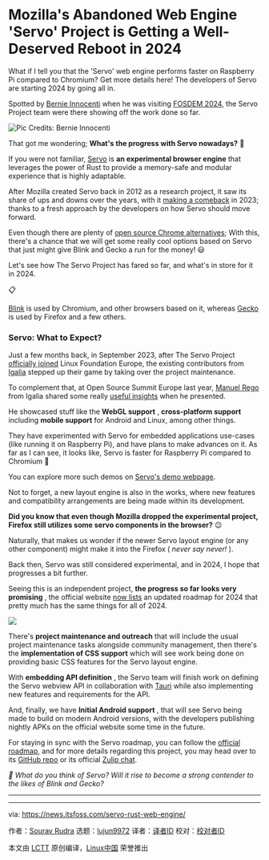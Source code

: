 [#]: subject: "Mozilla's Abandoned Web Engine 'Servo' Project is Getting a Well-Deserved Reboot in 2024"
[#]: via: "https://news.itsfoss.com/servo-rust-web-engine/"
[#]: author: "Sourav Rudra https://news.itsfoss.com/author/sourav/"
[#]: collector: "lujun9972/lctt-scripts-1705972010"
[#]: translator: " "
[#]: reviewer: " "
[#]: publisher: " "
[#]: url: " "

Mozilla's Abandoned Web Engine 'Servo' Project is Getting a Well-Deserved Reboot in 2024
======
What if I tell you that the 'Servo' web engine performs faster on
Raspberry Pi compared to Chromium? Get more details here!
The developers of Servo are starting 2024 by going all in.

Spotted by [Bernie Innocenti][1] when he was visiting [FOSDEM 2024][2], the Servo Project team were there showing off the work done so far.

![Pic Credits: Bernie Innocenti][3]

That got me wondering; **What's the progress with Servo nowadays?** 🤔

If you were not familiar, [Servo][4] is **an experimental browser engine** that leverages the power of Rust to provide a memory-safe and modular experience that is highly adaptable.

After Mozilla created Servo back in 2012 as a research project, it saw its share of ups and downs over the years, with it [making a comeback][5] in 2023; thanks to a fresh approach by the developers on how Servo should move forward.

Even though there are plenty of [open source Chrome alternatives][6]; With this, there's a chance that we will get some really cool options based on Servo that just might give Blink and Gecko a run for the money! 😃

Let's see how The Servo Project has fared so far, and what's in store for it in 2024.

📋

[Blink][7] is used by Chromium, and other browsers based on it, whereas [Gecko][8] is used by Firefox and a few others.

### Servo: What to Expect?

Just a few months back, in September 2023, after The Servo Project [officially joined][9] Linux Foundation Europe, the existing contributors from [Igalia][10] stepped up their game by taking over the project maintenance.

To complement that, at Open Source Summit Europe last year, [Manuel Rego][11] from Igalia shared some really [useful insights][12] when he presented.

He showcased stuff like the **WebGL support** , **cross-platform support** including **mobile support** for Android and Linux, among other things.

They have experimented with Servo for embedded applications use-cases (like running it on Raspberry Pi), and have plans to make advances on it. As far as I can see, it looks like, Servo is faster for Raspberry Pi compared to Chromium 🤩

You can explore more such demos on [Servo's demo webpage][13].

Not to forget, a new layout engine is also in the works, where new features and compatibility arrangements are being made within its development.

**Did you know that even though Mozilla dropped the experimental project, Firefox still utilizes some servo components in the browser?** 😉

Naturally, that makes us wonder if the newer Servo layout engine (or any other component) might make it into the Firefox ( _never say never!_ ).

Back then, Servo was still considered experimental, and in 2024, I hope that progresses a bit further.

Seeing this is an independent project, **the progress so far looks very promising** , the official website [now lists][14] an updated roadmap for 2024 that pretty much has the same things for all of 2024.

![][15]

There's **project maintenance and outreach** that will include the usual project maintenance tasks alongside community management, then there's the **implementation of CSS support** which will see work being done on providing basic CSS features for the Servo layout engine.

With **embedding API definition** , the Servo team will finish work on defining the Servo webview API in collaboration with [Tauri][16] while also implementing new features and requirements for the API.

And, finally, we have **Initial Android support** , that will see Servo being made to build on modern Android versions, with the developers publishing nightly APKs on the official website some time in the future.

For staying in sync with the Servo roadmap, you can follow the [official roadmap][17], and for more details regarding this project, you may head over to its [GitHub repo][18] or its official [Zulip chat][19].

_💬 What do you think of Servo? Will it rise to become a strong contender to the likes of Blink and Gecko?_

* * *

--------------------------------------------------------------------------------

via: https://news.itsfoss.com/servo-rust-web-engine/

作者：[Sourav Rudra][a]
选题：[lujun9972][b]
译者：[译者ID](https://github.com/译者ID)
校对：[校对者ID](https://github.com/校对者ID)

本文由 [LCTT](https://github.com/LCTT/TranslateProject) 原创编译，[Linux中国](https://linux.cn/) 荣誉推出

[a]: https://news.itsfoss.com/author/sourav/
[b]: https://github.com/lujun9972
[1]: https://mstdn.io/@codewiz/111868362077005163
[2]: https://fosdem.org/2024/
[3]: https://news.itsfoss.com/content/images/2024/02/Servo_a-1.jpg
[4]: https://servo.org/
[5]: https://news.itsfoss.com/mozilla-servo-web-engine/
[6]: https://itsfoss.com/open-source-browsers-linux/
[7]: https://en.wikipedia.org/wiki/Blink_(browser_engine)
[8]: https://en.wikipedia.org/wiki/Gecko_(software)
[9]: https://www.igalia.com/2023/09/07/The-Servo-project-is-joining-Linux-Foundation-Europe.html
[10]: https://www.igalia.com/
[11]: https://twitter.com/regocas
[12]: https://www.youtube.com/watch?v=9lkIX5ryZZ4
[13]: https://demo.servo.org/
[14]: https://servo.org/about/
[15]: https://news.itsfoss.com/content/images/2024/02/Servo_b.png
[16]: https://tauri.app/
[17]: https://github.com/servo/servo/wiki/Roadmap
[18]: https://github.com/servo/servo
[19]: https://servo.zulipchat.com/

